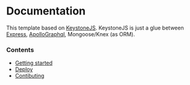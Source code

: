 # Documentation

This template based on [KeystoneJS](https://github.com/keystonejs/keystone).
KeystoneJS is just a glue between [Express](https://github.com/expressjs/express),
[ApolloGraphql](https://github.com/apollographql/), Mongoose/Knex (as ORM).

### Contents

- [Getting started](getting-started.md)
- [Deploy](deploy.md)
- [Contibuting](contributing.md)
